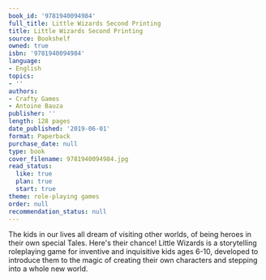 ```yaml
---
book_id: '9781940094984'
full_title: Little Wizards Second Printing
title: Little Wizards Second Printing
source: Bookshelf
owned: true
isbn: '9781940094984'
language:
- English
topics:
- ''
authors:
- Crafty Games
- Antoine Bauza
publisher: ''
length: 128 pages
date_published: '2019-06-01'
format: Paperback
purchase_date: null
type: book
cover_filename: 9781940094984.jpg
read_status:
  like: true
  plan: true
  start: true
theme: role-playing games
order: null
recommendation_status: null
---
```

The kids in our lives all dream of visiting other worlds, of being heroes in their own special Tales. Here's their chance! Little Wizards is a storytelling roleplaying game for inventive and inquisitive kids ages 6-10, developed to introduce them to the magic of creating their own characters and stepping into a whole new world.

